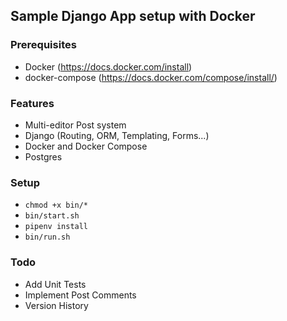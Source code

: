 ## Sample Django App setup with Docker

### Prerequisites
- Docker (https://docs.docker.com/install)
- docker-compose (https://docs.docker.com/compose/install/)

### Features
- Multi-editor Post system
- Django (Routing, ORM, Templating, Forms...)
- Docker and Docker Compose
- Postgres

### Setup
- `chmod +x bin/*`
- `bin/start.sh`
- `pipenv install`
- `bin/run.sh`

### Todo
- Add Unit Tests
- Implement Post Comments
- Version History

